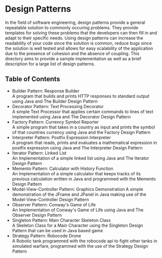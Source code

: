 # Design Patterns
In the field of software engineering, design patterns provide a general repeatable solution to commonly occuring problems. They provide templates for solving these problems that the developers can then fill in and adapt to their specific needs. Using design patterns can increase the readability of your code since the solution is common, reduce bugs since the solution is well tested and allows for easy scalability of the application due to the presence of cohesion and the absence of coupling. This directory aims to provide a sample implementation as well as a brief description for a large list of design patterns.

## Table of Contents
* Builder Pattern: Response Builder<br>
    A program that builds and prints HTTP responses to standard output using Java and The Builder Design Pattern
* Decorator Pattern: Text Processing Decorator<br>
    A simple Text Processor that applies certain commands to lines of text implemented using Java and The Decorator Design Pattern
* Factory Pattern: Currency Symbol Reporter<br>
    A simple program that takes in a country as input and prints the symbol of that countries currency using Java and the Factory Design Pattern
* Interpreter Pattern: Postfix Expression Interpreter<br>
    A program that reads, prints and evaluates a mathematical expression in postfix expression using Java and The Interpreter Design Pattern
* Iterator Pattern: Linked List<br>
    An Implementation of a simple linked list using Java and The Iterator Design Pattern
* Memento Pattern: Calculator with History Function<br>
    An Implementation of a simple calculator that keeps tracks of its previous calculation written in Java and programmed with the Memento Design Pattern
* Model-View-Controller Pattern: Graphics Demonstration
    A simple demonstration of the JFrame and JPanel in Java making use of the Model-View-Controller Design Pattern
* Observer Pattern: Conway's Game of Life<br>
    An Implementation of Conway's Game of Life using Java and The Observer Design Pattern
* Singleton Pattern: Main Character Skeleton Class<br>
    A Skeleton Class for a Main Character using the Singleton Design Pattern that can be used in Java based game
* Strategy Pattern: Robocode Drone<br>
    A Robotic tank programmed with the robocode api to fight other tanks in simulated warfare, programmed with the use of the Strategy Design Pattern
